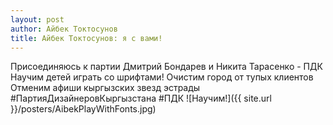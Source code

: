 ```yaml
---
layout: post
author: Айбек Токтосунов
title: Айбек Токтосунов: я с вами!
---
```

Присоединяюсь к партии Дмитрий Бондарев и Никита Тарасенко - ПДК
Научим детей играть со шрифтами!
Очистим город от тупых клиентов
Отменим афиши кыргызских звезд эстрады
\#ПартияДизайнеровКыргызстана
\#ПДК
![Научим!]({{ site.url }}/posters/AibekPlayWithFonts.jpg)